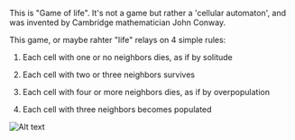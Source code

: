This is "Game of life". It's not a game but rather a 'cellular automaton', and was invented by 
Cambridge mathematician John Conway.

This game, or maybe rahter "life" relays on 4 simple rules:

1. Each cell with one or no neighbors dies, as if by solitude

2. Each cell with two or three neighbors survives

3. Each cell with four or more neighbors dies, as if by overpopulation

4. Each cell with three neighbors becomes populated


![Alt text](https://c1.staticflickr.com/9/8091/8575091328_5a3c10e5f1_b.jpg "Optional title")
